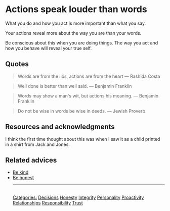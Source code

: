 # Actions speak louder than words

What you do and how you act is more important than what you say.

Your actions reveal more about the way you are than your words.

Be conscious about this when you are doing things. The way you act and how you behave will reveal your true self.

## Quotes

> Words are from the lips, actions are from the heart ― Rashida Costa

> Well done is better than well said. ― Benjamin Franklin

> Words may show a man's wit, but actions his meaning. ― Benjamin Franklin

> Do not be wise in words be wise in deeds. ― Jewish Proverb 

## Resources and acknowledgments

I think the first time thought about this was when I saw it as a child printed in a shirt from Jack and Jones.

## Related advices

- [Be kind](../Be%20kind/index.md)
- [Be honest](../Be%20honest/index.md)<hr/><br/>[Categories:](Categories/index.md) [Decisions](Categories/Decisions.md) [Honesty](Categories/Honesty.md) [Integrity](Categories/Integrity.md) [Personality](Categories/Personality.md) [Proactivity](Categories/Proactivity.md) [Relationships](Categories/Relationships.md) [Responsibility](Categories/Responsibility.md) [Trust](Categories/Trust.md)